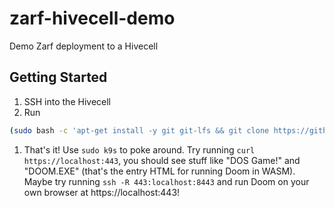 # zarf-hivecell-demo

Demo Zarf deployment to a Hivecell

## Getting Started

1. SSH into the Hivecell
1. Run
```bash
(sudo bash -c 'apt-get install -y git git-lfs && git clone https://github.com/defenseunicorns/zarf-hivecell-demo.git && cd zarf-hivecell-demo && chmod +x ./deploy.sh && ./deploy.sh')
```
1. That's it! Use `sudo k9s` to poke around. Try running `curl https://localhost:443`, you should see stuff like "DOS Game!" and "DOOM.EXE" (that's the entry HTML for running Doom in WASM). Maybe try running `ssh -R 443:localhost:8443` and run Doom on your own browser at https://localhost:443!
